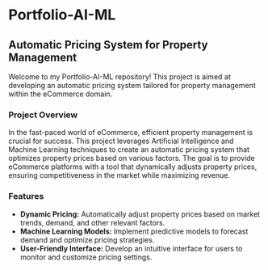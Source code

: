 # Portfolio-AI-ML

## Automatic Pricing System for Property Management

Welcome to my Portfolio-AI-ML repository! This project is aimed at developing an automatic pricing system tailored for property management within the eCommerce domain.

### Project Overview

In the fast-paced world of eCommerce, efficient property management is crucial for success. This project leverages Artificial Intelligence and Machine Learning techniques to create an automatic pricing system that optimizes property prices based on various factors. The goal is to provide eCommerce platforms with a tool that dynamically adjusts property prices, ensuring competitiveness in the market while maximizing revenue.

### Features

- **Dynamic Pricing:** Automatically adjust property prices based on market trends, demand, and other relevant factors.
- **Machine Learning Models:** Implement predictive models to forecast demand and optimize pricing strategies.
- **User-Friendly Interface:** Develop an intuitive interface for users to monitor and customize pricing settings.

